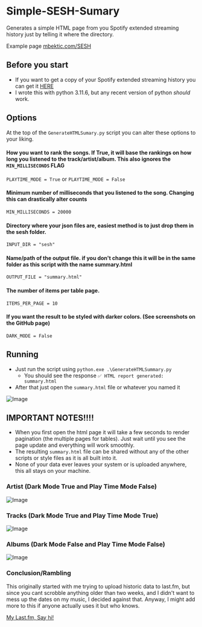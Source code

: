 # Simple-SESH-Sumary
Generates a simple HTML page from you Spotify extended streaming history just by telling it where the directory.

Example page [mbektic.com/SESH](https://mbektic.com/SESH/)

## Before you start
 - If you want to get a copy of your Spotify extended streaming history you can get it [HERE](https://www.spotify.com/us/account/privacy/)
 - I wrote this with python 3.11.6, but any recent version of python _should_ work.

## Options
At the top of the `GenerateHTMLSumary.py` script you can alter these options to your liking.
#### How you want to rank the songs. If True, it will base the rankings on how long you listened to the track/artist/album. This also ignores the `MIN_MILLISECONDS` FLAG
`PLAYTIME_MODE = True` or `PLAYTIME_MODE = False`
#### Minimum number of milliseconds that you listened to the song. Changing this can drastically alter counts
`MIN_MILLISECONDS = 20000`
#### Directory where your json files are, easiest method is to just drop them in the sesh folder.
`INPUT_DIR = "sesh"`
#### Name/path of the output file. if you don't change this it will be in the same folder as this script with the name summary.html
`OUTPUT_FILE = "summary.html"`
#### The number of items per table page.
`ITEMS_PER_PAGE = 10`
#### If you want the result to be styled with darker colors. (See screenshots on the GitHub page)
`DARK_MODE = False`

## Running
 - Just run the script using `python.exe .\GenerateHTMLSummary.py`  
   - You should see the response `✅ HTML report generated: summary.html`
 - After that just open the `summary.html` file or whatever you named it

![Image](https://github.com/user-attachments/assets/32bd114e-822e-42bd-8b07-69e143ef10e6)


## IMPORTANT NOTES!!!!
- When you first open the html page it will take a few seconds to render pagination (the multiple pages for tables). Just wait until you see the page update and everything will work smoothly.
- The resulting `summary.html` file can be shared without any of the other scripts or style files as it is all built into it.
- None of your data ever leaves your system or is uploaded anywhere, this all stays on your machine.


### Artist (Dark Mode True and Play Time Mode False)
![Image](https://github.com/user-attachments/assets/47da2463-b434-498d-a8df-ffdac040b71e)

### Tracks (Dark Mode True and Play Time Mode True)
![Image](https://github.com/user-attachments/assets/b19c2734-c9f0-4ae3-adb8-9c5d20f0255c)

### Albums (Dark Mode False and Play Time Mode False)
![Image](https://github.com/user-attachments/assets/6e989d50-2e98-4b87-96c3-5a42194acccd)


### Conclusion/Rambling
This originally started with me trying to upload historic data to last.fm, but since you cant scrobble anything older than two weeks, and I didn't want to mess up the dates on my music, I decided against that. Anyway, I might add more to this if anyone actually uses it but who knows.

[My Last.fm, Say hi!](https://www.last.fm/user/Mbektic)
